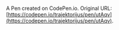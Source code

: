 # 

A Pen created on CodePen.io. Original URL: [https://codepen.io/trajektorijus/pen/utAqv](https://codepen.io/trajektorijus/pen/utAqv).


